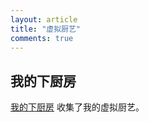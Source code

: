 ```yaml
---
layout: article
title: "虚拟厨艺"
comments: true
---
```




## 我的下厨房

[我的下厨房](http://www.xiachufang.com/cook/10009708/) 收集了我的虚拟厨艺。
